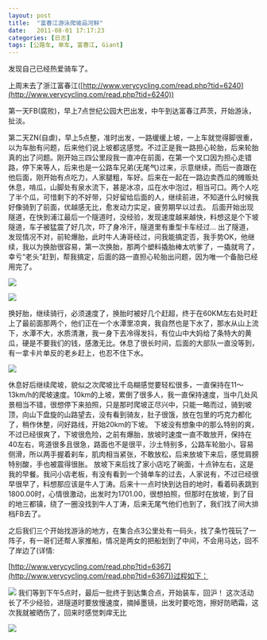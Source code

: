 ```yaml
---
layout: post
title:  "富春江游泳爬坡品河鲜"
date:   2011-08-01 17:17:23
categories: [日志]
tags: [公路车, 单车, 富春江, Giant]
---
```


发现自己已经热爱骑车了。 

上周末去了浙江富春江([http://www.verycycling.com/read.php?tid=6240](http://www.verycycling.com/read.php?tid=6240))



第一天FB(腐败)，早上7点世纪公园大巴出发，中午到达富春江芦茨，开始游泳，扯淡。 



第二天ZN(自虐)，早上5点整，准时出发，一路缓缓上坡，一上车就觉得脚很重，以为车胎有问题，后来他们说上坡都这感觉。不过正是我一路担心轮胎，后来轮胎真的出了问题。刚开始三四公里段我一直冲在前面，在第一个叉口因为担心走错路，停下来等人，后来也是一公路车兄弟(无尾气)过来，示意继续，而后一直跟在他后面，刚开始有点吃力，人家腿粗，车好。后来在一起在一路边卖西瓜的摊贩处休息，啃瓜，山脚处有泉水流下，甚是冰凉，瓜在水中泡过，相当可口。两个人吃了半个瓜，可惜剩下的不好带，只好留给后面的人，继续前进，不知道什么时候我好像骑到了前面，优越感无比，愈发动力实足，疲劳期早以过去。 后面开始出现隧道，在快到浦江最后一个隧道时，没经验，发现速度越来越快，料想这是个下坡隧道，车子被猛震了好几次，吓了身冷汗，隧道里有重型卡车经过... 出了隧道，发现情况不对，前轮爆胎，此时牛人涛哥经过，问我能搞定否，我手势OK，他继续，我以为换胎很容易，第一次换胎，那两个塑料撬胎棒太吭爹了，一撬就弯了，幸亏“老头”赶到，帮我搞定，后面的路一直担心轮胎出问题，因为唯一个备胎已经用完了。



![](http://farm7.static.flickr.com/6007/5997045416_97a2888d4a_z.jpg)



![](http://farm7.static.flickr.com/6124/5997044134_0cd81dd09b_z.jpg)



换好胎，继续骑行，必须速度了，换胎时被好几个赶超，终于在60KM左右处时赶上了最前面那两个，他们正在一个水潭里凉爽，我自然也是下水了，那水从山上流下，水潭不大，水质清澈，我一身下去冷得发抖，有位山中大妈给了条特大的黄瓜，硬是不要我们的钱，感激无比。休息了很长时间，后面的大部队一直没等到，有一拿卡片单反的老乡赶上，也忍不住下水。



![](http://farm7.static.flickr.com/6010/5998142661_e0f9be4605_z.jpg)



休息好后继续爬坡，貌似之次爬坡比千岛糊感觉要轻松很多，一直保持在11～13km/h的爬坡速度。10km的上坡，累倒了很多人，我一直保持速度，当中几处风景相当不错，很想停下来拍照，只是那时爬坡正尽兴中，只能一略而过，骑到坡顶，向山下盘旋的山路望去，没有看到骑友，肚子很饿，放在包里的巧克力都化了，稍作休整，问好路线，开始20km的下坡。 下坡没有想象中的那么特别的爽，不过已经很爽了，下坡很危险，之前有爆胎，放坡时速度一直不敢放开，保持在40左右，弯道很多且很急，路面也不是很平，沙土特别多，公路车轮胎小，容易侧滑，所以两手握着刹车，肌肉相当紧张，不敢放松，后来放坡下来后，感觉肩膀特别酸，手也被震得很胀。 放坡下来后找了家小店吃了碗面，十点钟左右，这是我的早餐。我问小店老板，有没有看到一个骑单车的过去，人家说有，不过已经很早很早了，料想那应该是牛人丁涛。后来十一点时快到达目的地时，看着码表跳到1800.00时，心情很激动，出发时为1701.00，很想拍照，但那时在放坡，到了目的地三都镇，绕了一圈没找到牛人丁涛，后来无尾气他们也到了，我们找了间大排档FB去了。



之后我们三个开始找游泳的地方，在集合点3公里处有一码头，找了条竹筏玩了一阵子，有一哥们还帮人家推船，情况是两女的把船划到了中间，不会用马达，回不了岸边了(详情:

[http://www.verycycling.com/read.php?tid=6367](http://www.verycycling.com/read.php?tid=6367))过程如下：

![](http://farm7.static.flickr.com/6144/5998825754_6b34175c41_z.jpg) 我们等到下午5点时，最后一批终于到达集合点，开始装车，回沪！ 这次活动长了不少经验，进隧道时要放慢速度，摘掉墨镜，出发时要吃饱，擦好防晒霜，这次我就被晒伤了，回来时感觉刺痒无比



![](http://farm7.static.flickr.com/6015/5996181293_d96f087b39_z.jpg)